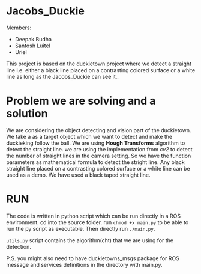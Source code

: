 # Jacobs_Duckie
Members:
- Deepak Budha
- Santosh Luitel
- Uriel

This project is based on the duckietown project where we detect a straight line i.e. either a black line placed on a contrasting colored surface or a white line as long as the Jacobs_Duckie can see it..

# Problem we are solving and a solution
We are considering the object detecting and vision part of the duckietown.
We take a  as a target object which we want to detect and make the duckieking follow the ball.
We are using **Hough Transforms** algorithm to detect the straight line. we are using
the implementation from *cv2* to detect the number of straight lines in the
camera setting. So we have the function parameters as mathematical formula to detect the stright line. Any black straight line placed on a contrasting colored surface or a white line can be used as a demo. We have used a black taped straight line.


# RUN 
The code is written in python script which can be run directly in a ROS
environment. cd into the source folder. run `chmod +x main.py` to be able to
run the py script as executable. Then directly run `./main.py`.

`utils.py` script contains the algorithm(cht) that we are using for the detection.

P.S. you might also need to have duckietowns_msgs package for ROS message and services definitions in the directory with main.py.


